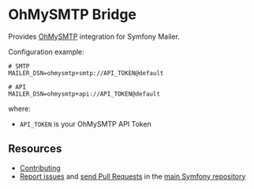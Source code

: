 OhMySMTP Bridge
===============

Provides [OhMySMTP](https://ohmysmtp.com) integration for Symfony Mailer.

Configuration example:

```env
# SMTP
MAILER_DSN=ohmysmtp+smtp://API_TOKEN@default

# API
MAILER_DSN=ohmysmtp+api://API_TOKEN@default
```

where:
 - `API_TOKEN` is your OhMySMTP API Token

Resources
---------

 * [Contributing](https://symfony.com/doc/current/contributing/index.html)
 * [Report issues](https://github.com/symfony/symfony/issues) and
   [send Pull Requests](https://github.com/symfony/symfony/pulls)
   in the [main Symfony repository](https://github.com/symfony/symfony)
